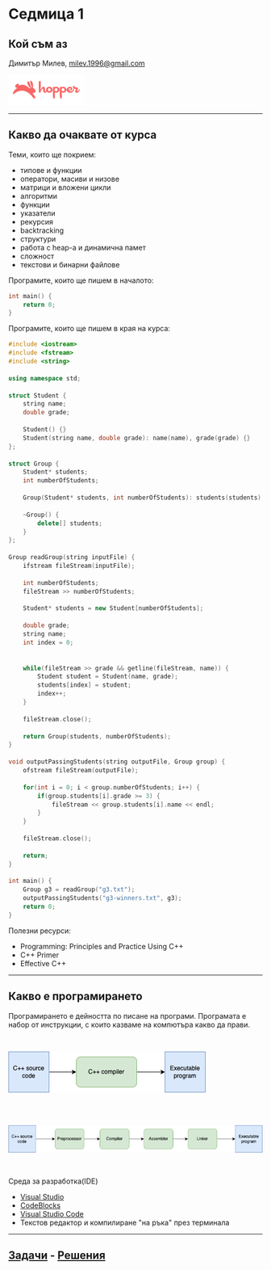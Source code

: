 # Седмица 1


## Кой съм аз

Димитър Милев, milev.1996@gmail.com

<img src="content/hopper-logo.png" alt="Hopper" width="150"/>

---

## Какво да очаквате от курса

Теми, които ще покрием:

* типове и функции
* оператори, масиви и низове
* матрици и вложени цикли
* алгоритми
* функции
* указатели
* рекурсия
* backtracking
* структури
* работа с heap-a и динамична памет
* сложност
* текстови и бинарни файлове

Програмите, които ще пишем в началото:
```c++
int main() {
    return 0;
}
```

Програмите, които ще пишем в края на курса:
```c++
#include <iostream>
#include <fstream>
#include <string>

using namespace std;

struct Student {
    string name;
    double grade;

    Student() {}
    Student(string name, double grade): name(name), grade(grade) {}
};

struct Group {
    Student* students;
    int numberOfStudents;

    Group(Student* students, int numberOfStudents): students(students), numberOfStudents(numberOfStudents) {}
    
    ~Group() {
        delete[] students;
    }
};

Group readGroup(string inputFile) {
    ifstream fileStream(inputFile);
    
    int numberOfStudents;
    fileStream >> numberOfStudents;
    
    Student* students = new Student[numberOfStudents];

    double grade;
    string name;
    int index = 0;


    while(fileStream >> grade && getline(fileStream, name)) {
        Student student = Student(name, grade);
        students[index] = student;
        index++;
    }

    fileStream.close();

    return Group(students, numberOfStudents);
}

void outputPassingStudents(string outputFile, Group group) {
    ofstream fileStream(outputFile);

    for(int i = 0; i < group.numberOfStudents; i++) {
        if(group.students[i].grade >= 3) {
            fileStream << group.students[i].name << endl;
        }
    }
    
    fileStream.close();

    return;
}

int main() {
    Group g3 = readGroup("g3.txt");
    outputPassingStudents("g3-winners.txt", g3);
    return 0;
}
```

Полезни ресурси:

* Programming: Principles and Practice Using C++
* C++ Primer
* Effective C++

---

## Какво е програмирането

Програмирането е дейността по писане на програми. Програмата е набор от инструкции, с които казваме на компютъра какво да прави.

<br/>

![Diagram](content/cpp-program-diagram.png)

<br/>

<br/>

![Diagram Extended](content/cpp-program-diagram-extended.png)

<br/>


Среда за разработка(IDE)

* [Visual Studio](https://learn.microsoft.com/en-us/cpp/build/vscpp-step-0-installation?source=recommendations&view=msvc-170)
* [CodeBlocks](https://www.geeksforgeeks.org/how-to-install-code-blocks-for-c-on-windows/)
* [Visual Studio Code](https://code.visualstudio.com/docs/cpp/config-mingw)
* Текстов редактор и компилиране "на ръка" през терминала

---

## [Задачи](tasks.md) - [Решения](solutions/)